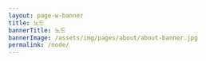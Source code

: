 ```yaml
---
layout: page-w-banner
title: 노드
bannerTitle: 노드
bannerImage: /assets/img/pages/about/about-banner.jpg
permalink: /node/
---
```


<a        href   =   "www.ravennodes.com">     </a>
